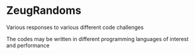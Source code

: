 # ZeugRandoms
Various responses to various different code challenges

The codes may be written in different programming languages of interest and performance
